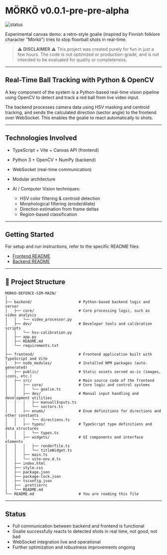 # MÖRKÖ v0.0.1-pre-pre-alpha

![status](https://img.shields.io/badge/status-unstable--and--proud-red)

Experimental canvas demo: a retro-style goalie (inspired by Finnish folklore character "Mörkö") tries to stop floorball shots in real-time.

> ⚠️ **DISCLAIMER** ⚠️ This project was created purely for fun in just a few hours. The code is not optimized or production-grade, and is not intended to be evaluated for quality or completeness.

---

## Real-Time Ball Tracking with Python & OpenCV

A key component of the system is a Python-based real-time vision pipeline using OpenCV to detect and track a red ball from live video input.

The backend processes camera data using HSV masking and centroid tracking, and sends the calculated direction (sector angle) to the frontend over WebSocket. This enables the goalie to react automatically to shots.

---

## Technologies Involved

* TypeScript + Vite + Canvas API (frontend)
* Python 3 + OpenCV + NumPy (backend)
* WebSocket (real-time communication)
* Modular architecture
* AI / Computer Vision techniques:

  * HSV color filtering & centroid detection
  * Morphological filtering (erode/dilate)
  * Direction estimation from frame deltas
  * Region-based classification

---

## Getting Started

For setup and run instructions, refer to the specific README files:

* [Frontend README](./frontend/README.md)
* [Backend README](./backend/README.md)

---

## 📁 Project Structure

```
MORKO-DEFENCE-SIM-MAIN/
│
├── backend/                     # Python-based backend logic and server
│   ├── core/                    # Core processing logic, such as video analysis
│   │   └── video_processor.py
│   ├── dev/                     # Developer tools and calibration scripts
│   │   └── hsv-calibration.py
│   ├── app.py
│   ├── README.md
│   └── requirements.txt
│
├── frontend/                    # Frontend application built with TypeScript and Vite
│   ├── node_modules/            # Installed NPM packages (auto-generated)
│   ├── public/                  # Static assets served as-is (images, icons, etc.)
│   ├── src/                     # Main source code of the frontend
│   │   ├── core/                # Core logic and control systems
│   │   │   └── goalie.ts
│   │   ├── dev/                 # Manual input handling and development utilities
│   │   │   ├── manuallInputs.ts
│   │   │   └── sectors.ts
│   │   ├── enums/               # Enum definitions for directions and other constants
│   │   │   └── directions.ts
│   │   ├── types/               # TypeScript type definitions and data structures
│   │   │   └── types.ts
│   │   ├── widgets/             # UI components and interface elements
│   │   │   ├── renderTile.ts
│   │   │   └── titleWidget.ts
│   │   ├── main.ts
│   │   └── vite-env.d.ts
│   ├── index.html
│   ├── style.css
│   ├── package.json
│   ├── package-lock.json
│   ├── tsconfig.json
│   ├── .prettierrc
│   └── README.md
└── README.md                    # You are reading this file

```

---

##  Status

- Full communication between backend and frontend is functional
- Goalie successfully reacts to detected shots in real time, not good, not bad
- WebSocket integration live and operational
- Further optimization and robustness improvements ongoing

